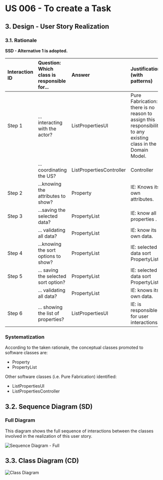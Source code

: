 # US 006 - To create a Task 

## 3. Design - User Story Realization 

### 3.1. Rationale

**SSD - Alternative 1 is adopted.**

| Interaction ID                                                   | Question: Which class is responsible for... | Answer                   | Justification (with patterns)                                                                                 |
|:-----------------------------------------------------------------|:--------------------------------------------|:-------------------------|:--------------------------------------------------------------------------------------------------------------|
| Step 1  		                                                       | 	... interacting with the actor?            | ListPropertiesUI         | Pure Fabrication: there is no reason to assign this responsibility to any existing class in the Domain Model. |
| 			  		                                                          | 	... coordinating the US?                   | ListPropertiesController | Controller                                                                                                    |
| Step 2  		                                                       | 	...knowing the attributes to show?						   | Property                 | IE: Knows its own attributes.                                                                                 |
| Step 3  		                                                       | 	...saving the selected data?               | PropertyList             | IE: know all properties .                                                                                     |
|                                                                  | ... validating all data?                    | PropertyList             | IE: know its own data.                                                                                        |
| Step 4  		                                                       | 	...knowing the sort options to show?       | PropertyList             | IE: selected data sort PropertyList.                                                                          |
| Step 5  		                                                       | 	... saving the selected sort option?       | PropertyList             | IE: selected data sort PropertyList.                                                                          |
|                                                                  | ... validating all data?                    | PropertyList             | IE: knows its own data.                                                                                       |
| Step 6  		                                                       | 	... showing the list of properties?						  | ListPropertiesUI         | IE: is responsible for user interactions.                                                                     |              

### Systematization ##

According to the taken rationale, the conceptual classes promoted to software classes are: 

 * Property
 * PropertyList

Other software classes (i.e. Pure Fabrication) identified: 

 * ListPropertiesUI  
 * ListPropertiesController


## 3.2. Sequence Diagram (SD)

### Full Diagram

This diagram shows the full sequence of interactions between the classes involved in the realization of this user story.

![Sequence Diagram - Full](svg/us006-sequence-diagram-full.svg)


## 3.3. Class Diagram (CD)

![Class Diagram](svg/us006-class-diagram.svg)